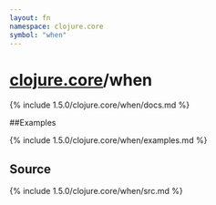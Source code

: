 ```yaml
---
layout: fn
namespace: clojure.core
symbol: "when"
---
```


# [clojure.core](../)/when

{% include 1.5.0/clojure.core/when/docs.md %}

##Examples

{% include 1.5.0/clojure.core/when/examples.md %}
## Source
{% include 1.5.0/clojure.core/when/src.md %}


